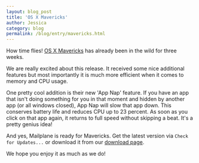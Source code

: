 ```yaml
---
layout: blog_post
title: 'OS X Mavericks'
author: Jessica
category: blog
permalink: /blog/entry/mavericks.html
---
```


How time flies! [OS X Mavericks](http://www.apple.com/osx) has already been in the wild for three weeks.

We are really excited about this release. It received some nice additional features but most importantly it is much more efficient when it comes to memory and CPU usage.

One pretty cool addition is their new 'App Nap' feature. If you have an app that isn't doing something for you in that moment and hidden by another app (or all windows closed), App Nap will slow that app down. This conserves battery life and reduces CPU up to 23 percent. As soon as you click on that app again, it returns to full speed without skipping a beat. It's a pretty genius idea!

And yes, Mailplane is ready for Mavericks. Get the latest version via `Check for Updates...` or download it from our [download page](http://mailplaneapp.com/download).

We hope you enjoy it as much as we do!